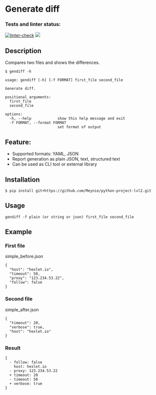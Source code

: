 # Generate diff

### Tests and linter status:

[![linter-check](https://github.com/Meynie/python-project-lvl2/actions/workflows/github-actions.yml/badge.svg)](https://github.com/Meynie/python-project-lvl2/actions/workflows/github-actions.yml)
<a href="https://codeclimate.com/github/Meynie/python-project-lvl2/maintainability"><img src="https://api.codeclimate.com/v1/badges/69f4f7010a2715b95a39/maintainability" /></a>

## Description
Compares two files and shows the differences.

```
$ gendiff -h

usage: gendiff [-h] [-f FORMAT] first_file second_file

Generate diff.

positional arguments:
  first_file
  second_file

options:
  -h, --help            show this help message and exit
  -f FORMAT, --format FORMAT
                        set format of output
```
## Feature:
- Supported formats: YAML, JSON
- Report generation as plain JSON, text, structured text 
- Can be used as CLI tool or external library

## Installation
```
$ pip install git+https://github.com/Meynie/python-project-lvl2.git
```
## Usage
```
gendiff -f plain (or string or json) first_file second_file
```
## Example

### First file
simple_before.json
```
{
  "host": "hexlet.io",
  "timeout": 50,
  "proxy": "123.234.53.22",
  "follow": false
}
```
### Second file
simple_after.json
```
{
  "timeout": 20,
  "verbose": true,
  "host": "hexlet.io"
}
```
### Result
```
{
  - follow: false
    host: hexlet.io
  - proxy: 123.234.53.22
  + timeout: 20
  - timeout: 50
  + verbose: true
}
```
